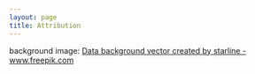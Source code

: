 ```yaml
---
layout: page
title: Attribution
---
```

background image: <a href='https://www.freepik.com/vectors/data-background'>Data background vector created by starline - www.freepik.com</a>
<!-- bg1 background image: <a href='https://www.freepik.com/vectors/background'>Background vector created by starline - www.freepik.com</a> -->
